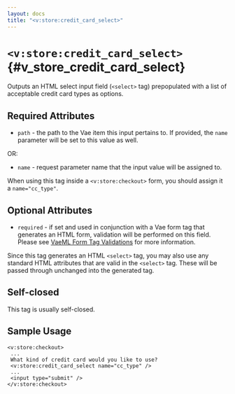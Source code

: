```yaml
---
layout: docs
title: "<v:store:credit_card_select>"
---
```


# `<v:store:credit_card_select>`{#v_store_credit_card_select}

Outputs an HTML select input field (`<select>` tag) prepopulated with a
list of acceptable credit card types as options.

## Required Attributes

-   `path` - the path to the Vae item this input pertains to. If
    provided, the `name` parameter will be set to this value as well.

OR:

-   `name` - request parameter name that the input value will be
    assigned to.

When using this tag inside a `<v:store:checkout>` form, you should
assign it a `name="cc_type"`.

## Optional Attributes

-   `required` - if set and used in conjunction with a Vae form tag that
    generates an HTML form, validation will be performed on this field.
    Please see [VaeML Form Tag Validations](#vaeml_form_validation) for
    more information.

Since this tag generates an HTML `<select>` tag, you may also use any
standard HTML attributes that are valid in the `<select>` tag. These
will be passed through unchanged into the generated tag.

## Self-closed

This tag is usually self-closed.

## Sample Usage

    <v:store:checkout>
     ...
     What kind of credit card would you like to use?
     <v:store:credit_card_select name="cc_type" />
     ... 
     <input type="submit" />
    </v:store:checkout>
